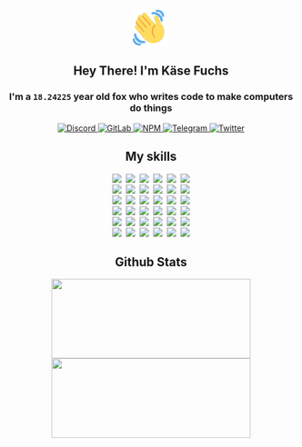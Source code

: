 <div><p align=center><img src=./resources/images/wave.gif width=64px height=64px></p><h2 align=center>Hey There! I'm Käse Fuchs</h2><h3 align=center>I'm a <code>18.24225</code> year old fox who writes code to make computers do things</h3><p align=center><a href=https://discord.com/users/507526681125322772><img alt=Discord src="https://img.shields.io/badge/Discord-5865F2?logo=discord&logoColor=white&style=flat-square#8722c06731f71722920008ff63530e26"> </a><a href=https://gitlab.com/kasefuchs><img alt=GitLab src="https://img.shields.io/badge/GitLab-330F63?logo=gitlab&logoColor=white&style=flat-square#8722c06731f71722920008ff63530e26"> </a><a href=https://npmjs.com/~kasefuchs><img alt=NPM src="https://img.shields.io/badge/NPM-CB3837?logo=npm&logoColor=white&style=flat-square#8722c06731f71722920008ff63530e26"> </a><a href=https://t.me/kasefuchs><img alt=Telegram src="https://img.shields.io/badge/Telegram-2CA5E0?logo=telegram&logoColor=white&style=flat-square#8722c06731f71722920008ff63530e26"> </a><a href=https://twitter.com/kasefuchs><img alt=Twitter src="https://img.shields.io/badge/Twitter-1DA1F2?logo=twitter&logoColor=white&style=flat-square#8722c06731f71722920008ff63530e26"></a></p><h2 align=center>My skills</h2><p align=center><a href=https://aws.amazon.com/ ><picture><source srcset="https://skillicons.dev/icons?i=aws&theme=dark#8722c06731f71722920008ff63530e26" media="(prefers-color-scheme: dark)"><source srcset="https://skillicons.dev/icons?i=aws&theme=light#8722c06731f71722920008ff63530e26" media="(prefers-color-scheme: light), (prefers-color-scheme: no-preference)"><img src="https://skillicons.dev/icons?i=aws&theme=light#8722c06731f71722920008ff63530e26"></picture></a>&nbsp;&nbsp;<a href=https://en.wikipedia.org/wiki/Bash_(Unix_shell)><picture><source srcset="https://skillicons.dev/icons?i=bash&theme=dark#8722c06731f71722920008ff63530e26" media="(prefers-color-scheme: dark)"><source srcset="https://skillicons.dev/icons?i=bash&theme=light#8722c06731f71722920008ff63530e26" media="(prefers-color-scheme: light), (prefers-color-scheme: no-preference)"><img src="https://skillicons.dev/icons?i=bash&theme=light#8722c06731f71722920008ff63530e26"></picture></a>&nbsp;&nbsp;<a href=https://discord.com/developers/docs><picture><source srcset="https://skillicons.dev/icons?i=bots&theme=dark#8722c06731f71722920008ff63530e26" media="(prefers-color-scheme: dark)"><source srcset="https://skillicons.dev/icons?i=bots&theme=light#8722c06731f71722920008ff63530e26" media="(prefers-color-scheme: light), (prefers-color-scheme: no-preference)"><img src="https://skillicons.dev/icons?i=bots&theme=light#8722c06731f71722920008ff63530e26"></picture></a>&nbsp;&nbsp;<a href=https://www.cloudflare.com/ ><picture><source srcset="https://skillicons.dev/icons?i=cloudflare&theme=dark#8722c06731f71722920008ff63530e26" media="(prefers-color-scheme: dark)"><source srcset="https://skillicons.dev/icons?i=cloudflare&theme=light#8722c06731f71722920008ff63530e26" media="(prefers-color-scheme: light), (prefers-color-scheme: no-preference)"><img src="https://skillicons.dev/icons?i=cloudflare&theme=light#8722c06731f71722920008ff63530e26"></picture></a>&nbsp;&nbsp;<a href=https://en.wikipedia.org/wiki/CSS><picture><source srcset="https://skillicons.dev/icons?i=css&theme=dark#8722c06731f71722920008ff63530e26" media="(prefers-color-scheme: dark)"><source srcset="https://skillicons.dev/icons?i=css&theme=light#8722c06731f71722920008ff63530e26" media="(prefers-color-scheme: light), (prefers-color-scheme: no-preference)"><img src="https://skillicons.dev/icons?i=css&theme=light#8722c06731f71722920008ff63530e26"></picture></a>&nbsp;&nbsp;<a href=https://www.docker.com/ ><picture><source srcset="https://skillicons.dev/icons?i=docker&theme=dark#8722c06731f71722920008ff63530e26" media="(prefers-color-scheme: dark)"><source srcset="https://skillicons.dev/icons?i=docker&theme=light#8722c06731f71722920008ff63530e26" media="(prefers-color-scheme: light), (prefers-color-scheme: no-preference)"><img src="https://skillicons.dev/icons?i=docker&theme=light#8722c06731f71722920008ff63530e26"></picture></a><br><a href=https://www.electronjs.org/ ><picture><source srcset="https://skillicons.dev/icons?i=electron&theme=dark#8722c06731f71722920008ff63530e26" media="(prefers-color-scheme: dark)"><source srcset="https://skillicons.dev/icons?i=electron&theme=light#8722c06731f71722920008ff63530e26" media="(prefers-color-scheme: light), (prefers-color-scheme: no-preference)"><img src="https://skillicons.dev/icons?i=electron&theme=light#8722c06731f71722920008ff63530e26"></picture></a>&nbsp;&nbsp;<a href=https://expressjs.com/ ><picture><source srcset="https://skillicons.dev/icons?i=express&theme=dark#8722c06731f71722920008ff63530e26" media="(prefers-color-scheme: dark)"><source srcset="https://skillicons.dev/icons?i=express&theme=light#8722c06731f71722920008ff63530e26" media="(prefers-color-scheme: light), (prefers-color-scheme: no-preference)"><img src="https://skillicons.dev/icons?i=express&theme=light#8722c06731f71722920008ff63530e26"></picture></a>&nbsp;&nbsp;<a href=https://www.figma.com/ ><picture><source srcset="https://skillicons.dev/icons?i=figma&theme=dark#8722c06731f71722920008ff63530e26" media="(prefers-color-scheme: dark)"><source srcset="https://skillicons.dev/icons?i=figma&theme=light#8722c06731f71722920008ff63530e26" media="(prefers-color-scheme: light), (prefers-color-scheme: no-preference)"><img src="https://skillicons.dev/icons?i=figma&theme=light#8722c06731f71722920008ff63530e26"></picture></a>&nbsp;&nbsp;<a href=https://firebase.google.com/ ><picture><source srcset="https://skillicons.dev/icons?i=firebase&theme=dark#8722c06731f71722920008ff63530e26" media="(prefers-color-scheme: dark)"><source srcset="https://skillicons.dev/icons?i=firebase&theme=light#8722c06731f71722920008ff63530e26" media="(prefers-color-scheme: light), (prefers-color-scheme: no-preference)"><img src="https://skillicons.dev/icons?i=firebase&theme=light#8722c06731f71722920008ff63530e26"></picture></a>&nbsp;&nbsp;<a href=https://flask.palletsprojects.com/ ><picture><source srcset="https://skillicons.dev/icons?i=flask&theme=dark#8722c06731f71722920008ff63530e26" media="(prefers-color-scheme: dark)"><source srcset="https://skillicons.dev/icons?i=flask&theme=light#8722c06731f71722920008ff63530e26" media="(prefers-color-scheme: light), (prefers-color-scheme: no-preference)"><img src="https://skillicons.dev/icons?i=flask&theme=light#8722c06731f71722920008ff63530e26"></picture></a>&nbsp;&nbsp;<a href=https://cloud.google.com/ ><picture><source srcset="https://skillicons.dev/icons?i=gcp&theme=dark#8722c06731f71722920008ff63530e26" media="(prefers-color-scheme: dark)"><source srcset="https://skillicons.dev/icons?i=gcp&theme=light#8722c06731f71722920008ff63530e26" media="(prefers-color-scheme: light), (prefers-color-scheme: no-preference)"><img src="https://skillicons.dev/icons?i=gcp&theme=light#8722c06731f71722920008ff63530e26"></picture></a><br><a href=https://git-scm.com/ ><picture><source srcset="https://skillicons.dev/icons?i=git&theme=dark#8722c06731f71722920008ff63530e26" media="(prefers-color-scheme: dark)"><source srcset="https://skillicons.dev/icons?i=git&theme=light#8722c06731f71722920008ff63530e26" media="(prefers-color-scheme: light), (prefers-color-scheme: no-preference)"><img src="https://skillicons.dev/icons?i=git&theme=light#8722c06731f71722920008ff63530e26"></picture></a>&nbsp;&nbsp;<a href=https://github.com/ ><picture><source srcset="https://skillicons.dev/icons?i=github&theme=dark#8722c06731f71722920008ff63530e26" media="(prefers-color-scheme: dark)"><source srcset="https://skillicons.dev/icons?i=github&theme=light#8722c06731f71722920008ff63530e26" media="(prefers-color-scheme: light), (prefers-color-scheme: no-preference)"><img src="https://skillicons.dev/icons?i=github&theme=light#8722c06731f71722920008ff63530e26"></picture></a>&nbsp;&nbsp;<a href=https://gitlab.com/ ><picture><source srcset="https://skillicons.dev/icons?i=gitlab&theme=dark#8722c06731f71722920008ff63530e26" media="(prefers-color-scheme: dark)"><source srcset="https://skillicons.dev/icons?i=gitlab&theme=light#8722c06731f71722920008ff63530e26" media="(prefers-color-scheme: light), (prefers-color-scheme: no-preference)"><img src="https://skillicons.dev/icons?i=gitlab&theme=light#8722c06731f71722920008ff63530e26"></picture></a>&nbsp;&nbsp;<a href=https://www.heroku.com/ ><picture><source srcset="https://skillicons.dev/icons?i=heroku&theme=dark#8722c06731f71722920008ff63530e26" media="(prefers-color-scheme: dark)"><source srcset="https://skillicons.dev/icons?i=heroku&theme=light#8722c06731f71722920008ff63530e26" media="(prefers-color-scheme: light), (prefers-color-scheme: no-preference)"><img src="https://skillicons.dev/icons?i=heroku&theme=light#8722c06731f71722920008ff63530e26"></picture></a>&nbsp;&nbsp;<a href=https://en.wikipedia.org/wiki/HTML><picture><source srcset="https://skillicons.dev/icons?i=html&theme=dark#8722c06731f71722920008ff63530e26" media="(prefers-color-scheme: dark)"><source srcset="https://skillicons.dev/icons?i=html&theme=light#8722c06731f71722920008ff63530e26" media="(prefers-color-scheme: light), (prefers-color-scheme: no-preference)"><img src="https://skillicons.dev/icons?i=html&theme=light#8722c06731f71722920008ff63530e26"></picture></a>&nbsp;&nbsp;<a href=https://en.wikipedia.org/wiki/JavaScript><picture><source srcset="https://skillicons.dev/icons?i=js&theme=dark#8722c06731f71722920008ff63530e26" media="(prefers-color-scheme: dark)"><source srcset="https://skillicons.dev/icons?i=js&theme=light#8722c06731f71722920008ff63530e26" media="(prefers-color-scheme: light), (prefers-color-scheme: no-preference)"><img src="https://skillicons.dev/icons?i=js&theme=light#8722c06731f71722920008ff63530e26"></picture></a><br><a href=https://en.wikipedia.org/wiki/Linux><picture><source srcset="https://skillicons.dev/icons?i=linux&theme=dark#8722c06731f71722920008ff63530e26" media="(prefers-color-scheme: dark)"><source srcset="https://skillicons.dev/icons?i=linux&theme=light#8722c06731f71722920008ff63530e26" media="(prefers-color-scheme: light), (prefers-color-scheme: no-preference)"><img src="https://skillicons.dev/icons?i=linux&theme=light#8722c06731f71722920008ff63530e26"></picture></a>&nbsp;&nbsp;<a href=https://mui.com/ ><picture><source srcset="https://skillicons.dev/icons?i=materialui&theme=dark#8722c06731f71722920008ff63530e26" media="(prefers-color-scheme: dark)"><source srcset="https://skillicons.dev/icons?i=materialui&theme=light#8722c06731f71722920008ff63530e26" media="(prefers-color-scheme: light), (prefers-color-scheme: no-preference)"><img src="https://skillicons.dev/icons?i=materialui&theme=light#8722c06731f71722920008ff63530e26"></picture></a>&nbsp;&nbsp;<a href=https://en.wikipedia.org/wiki/Markdown><picture><source srcset="https://skillicons.dev/icons?i=md&theme=dark#8722c06731f71722920008ff63530e26" media="(prefers-color-scheme: dark)"><source srcset="https://skillicons.dev/icons?i=md&theme=light#8722c06731f71722920008ff63530e26" media="(prefers-color-scheme: light), (prefers-color-scheme: no-preference)"><img src="https://skillicons.dev/icons?i=md&theme=light#8722c06731f71722920008ff63530e26"></picture></a>&nbsp;&nbsp;<a href=https://www.mongodb.com/ ><picture><source srcset="https://skillicons.dev/icons?i=mongodb&theme=dark#8722c06731f71722920008ff63530e26" media="(prefers-color-scheme: dark)"><source srcset="https://skillicons.dev/icons?i=mongodb&theme=light#8722c06731f71722920008ff63530e26" media="(prefers-color-scheme: light), (prefers-color-scheme: no-preference)"><img src="https://skillicons.dev/icons?i=mongodb&theme=light#8722c06731f71722920008ff63530e26"></picture></a>&nbsp;&nbsp;<a href=https://www.mysql.com/ ><picture><source srcset="https://skillicons.dev/icons?i=mysql&theme=dark#8722c06731f71722920008ff63530e26" media="(prefers-color-scheme: dark)"><source srcset="https://skillicons.dev/icons?i=mysql&theme=light#8722c06731f71722920008ff63530e26" media="(prefers-color-scheme: light), (prefers-color-scheme: no-preference)"><img src="https://skillicons.dev/icons?i=mysql&theme=light#8722c06731f71722920008ff63530e26"></picture></a>&nbsp;&nbsp;<a href=https://nextjs.org/ ><picture><source srcset="https://skillicons.dev/icons?i=nextjs&theme=dark#8722c06731f71722920008ff63530e26" media="(prefers-color-scheme: dark)"><source srcset="https://skillicons.dev/icons?i=nextjs&theme=light#8722c06731f71722920008ff63530e26" media="(prefers-color-scheme: light), (prefers-color-scheme: no-preference)"><img src="https://skillicons.dev/icons?i=nextjs&theme=light#8722c06731f71722920008ff63530e26"></picture></a><br><a href=https://nodejs.org/en/ ><picture><source srcset="https://skillicons.dev/icons?i=nodejs&theme=dark#8722c06731f71722920008ff63530e26" media="(prefers-color-scheme: dark)"><source srcset="https://skillicons.dev/icons?i=nodejs&theme=light#8722c06731f71722920008ff63530e26" media="(prefers-color-scheme: light), (prefers-color-scheme: no-preference)"><img src="https://skillicons.dev/icons?i=nodejs&theme=light#8722c06731f71722920008ff63530e26"></picture></a>&nbsp;&nbsp;<a href=https://www.postgresql.org/ ><picture><source srcset="https://skillicons.dev/icons?i=postgres&theme=dark#8722c06731f71722920008ff63530e26" media="(prefers-color-scheme: dark)"><source srcset="https://skillicons.dev/icons?i=postgres&theme=light#8722c06731f71722920008ff63530e26" media="(prefers-color-scheme: light), (prefers-color-scheme: no-preference)"><img src="https://skillicons.dev/icons?i=postgres&theme=light#8722c06731f71722920008ff63530e26"></picture></a>&nbsp;&nbsp;<a href=https://learn.microsoft.com/en-us/powershell/ ><picture><source srcset="https://skillicons.dev/icons?i=powershell&theme=dark#8722c06731f71722920008ff63530e26" media="(prefers-color-scheme: dark)"><source srcset="https://skillicons.dev/icons?i=powershell&theme=light#8722c06731f71722920008ff63530e26" media="(prefers-color-scheme: light), (prefers-color-scheme: no-preference)"><img src="https://skillicons.dev/icons?i=powershell&theme=light#8722c06731f71722920008ff63530e26"></picture></a>&nbsp;&nbsp;<a href=https://www.python.org/ ><picture><source srcset="https://skillicons.dev/icons?i=py&theme=dark#8722c06731f71722920008ff63530e26" media="(prefers-color-scheme: dark)"><source srcset="https://skillicons.dev/icons?i=py&theme=light#8722c06731f71722920008ff63530e26" media="(prefers-color-scheme: light), (prefers-color-scheme: no-preference)"><img src="https://skillicons.dev/icons?i=py&theme=light#8722c06731f71722920008ff63530e26"></picture></a>&nbsp;&nbsp;<a href=https://www.raspberrypi.org/ ><picture><source srcset="https://skillicons.dev/icons?i=raspberrypi&theme=dark#8722c06731f71722920008ff63530e26" media="(prefers-color-scheme: dark)"><source srcset="https://skillicons.dev/icons?i=raspberrypi&theme=light#8722c06731f71722920008ff63530e26" media="(prefers-color-scheme: light), (prefers-color-scheme: no-preference)"><img src="https://skillicons.dev/icons?i=raspberrypi&theme=light#8722c06731f71722920008ff63530e26"></picture></a>&nbsp;&nbsp;<a href=https://reactjs.org/ ><picture><source srcset="https://skillicons.dev/icons?i=react&theme=dark#8722c06731f71722920008ff63530e26" media="(prefers-color-scheme: dark)"><source srcset="https://skillicons.dev/icons?i=react&theme=light#8722c06731f71722920008ff63530e26" media="(prefers-color-scheme: light), (prefers-color-scheme: no-preference)"><img src="https://skillicons.dev/icons?i=react&theme=light#8722c06731f71722920008ff63530e26"></picture></a><br><a href=https://redux.js.org/ ><picture><source srcset="https://skillicons.dev/icons?i=redux&theme=dark#8722c06731f71722920008ff63530e26" media="(prefers-color-scheme: dark)"><source srcset="https://skillicons.dev/icons?i=redux&theme=light#8722c06731f71722920008ff63530e26" media="(prefers-color-scheme: light), (prefers-color-scheme: no-preference)"><img src="https://skillicons.dev/icons?i=redux&theme=light#8722c06731f71722920008ff63530e26"></picture></a>&nbsp;&nbsp;<a href=https://en.wikipedia.org/wiki/Regular_expression><picture><source srcset="https://skillicons.dev/icons?i=regex&theme=dark#8722c06731f71722920008ff63530e26" media="(prefers-color-scheme: dark)"><source srcset="https://skillicons.dev/icons?i=regex&theme=light#8722c06731f71722920008ff63530e26" media="(prefers-color-scheme: light), (prefers-color-scheme: no-preference)"><img src="https://skillicons.dev/icons?i=regex&theme=light#8722c06731f71722920008ff63530e26"></picture></a>&nbsp;&nbsp;<a href=https://en.wikipedia.org/wiki/Sass_(stylesheet_language)><picture><source srcset="https://skillicons.dev/icons?i=sass&theme=dark#8722c06731f71722920008ff63530e26" media="(prefers-color-scheme: dark)"><source srcset="https://skillicons.dev/icons?i=sass&theme=light#8722c06731f71722920008ff63530e26" media="(prefers-color-scheme: light), (prefers-color-scheme: no-preference)"><img src="https://skillicons.dev/icons?i=sass&theme=light#8722c06731f71722920008ff63530e26"></picture></a>&nbsp;&nbsp;<a href=https://www.typescriptlang.org/ ><picture><source srcset="https://skillicons.dev/icons?i=ts&theme=dark#8722c06731f71722920008ff63530e26" media="(prefers-color-scheme: dark)"><source srcset="https://skillicons.dev/icons?i=ts&theme=light#8722c06731f71722920008ff63530e26" media="(prefers-color-scheme: light), (prefers-color-scheme: no-preference)"><img src="https://skillicons.dev/icons?i=ts&theme=light#8722c06731f71722920008ff63530e26"></picture></a>&nbsp;&nbsp;<a href=https://unity.com/ ><picture><source srcset="https://skillicons.dev/icons?i=unity&theme=dark#8722c06731f71722920008ff63530e26" media="(prefers-color-scheme: dark)"><source srcset="https://skillicons.dev/icons?i=unity&theme=light#8722c06731f71722920008ff63530e26" media="(prefers-color-scheme: light), (prefers-color-scheme: no-preference)"><img src="https://skillicons.dev/icons?i=unity&theme=light#8722c06731f71722920008ff63530e26"></picture></a>&nbsp;&nbsp;<a href=https://workers.cloudflare.com/ ><picture><source srcset="https://skillicons.dev/icons?i=workers&theme=dark#8722c06731f71722920008ff63530e26" media="(prefers-color-scheme: dark)"><source srcset="https://skillicons.dev/icons?i=workers&theme=light#8722c06731f71722920008ff63530e26" media="(prefers-color-scheme: light), (prefers-color-scheme: no-preference)"><img src="https://skillicons.dev/icons?i=workers&theme=light#8722c06731f71722920008ff63530e26"></picture></a><br></p><h2 align=center>Github Stats</h2><p align=center><picture><source srcset="https://github-readme-stats-kasefuchs.vercel.app/api/?count_private=true&hide_border=true&hide_rank=true&line_height=20&hide_title=true&username=Kasefuchs&theme=dark#8722c06731f71722920008ff63530e26" media="(prefers-color-scheme: dark)"><source srcset="https://github-readme-stats-kasefuchs.vercel.app/api/?count_private=true&hide_border=true&hide_rank=true&line_height=20&hide_title=true&username=Kasefuchs&theme=light#8722c06731f71722920008ff63530e26" media="(prefers-color-scheme: light), (prefers-color-scheme: no-preference)"><img align=middle width=350 height=140 src="https://github-readme-stats-kasefuchs.vercel.app/api/?count_private=true&hide_border=true&hide_rank=true&line_height=20&hide_title=true&username=Kasefuchs&theme=light#8722c06731f71722920008ff63530e26"></picture><picture><source srcset="https://github-readme-stats-kasefuchs.vercel.app/api/top-langs/?count_private=true&hide_border=true&layout=compact&username=Kasefuchs&theme=dark#8722c06731f71722920008ff63530e26" media="(prefers-color-scheme: dark)"><source srcset="https://github-readme-stats-kasefuchs.vercel.app/api/top-langs/?count_private=true&hide_border=true&layout=compact&username=Kasefuchs&theme=light#8722c06731f71722920008ff63530e26" media="(prefers-color-scheme: light), (prefers-color-scheme: no-preference)"><img align=middle width=350 height=140 src="https://github-readme-stats-kasefuchs.vercel.app/api/top-langs/?count_private=true&hide_border=true&layout=compact&username=Kasefuchs&theme=light#8722c06731f71722920008ff63530e26"></picture></p><img src="https://hit.yhype.me/github/profile?user_id=64592097#8722c06731f71722920008ff63530e26" alt=""></div>